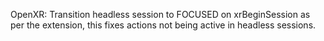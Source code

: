 OpenXR: Transition headless session to FOCUSED on xrBeginSession as per the
extension, this fixes actions not being active in headless sessions.
